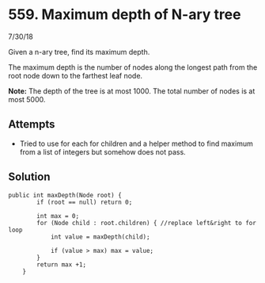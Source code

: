 # 559. Maximum depth of N-ary tree
7/30/18

Given a n-ary tree, find its maximum depth.

The maximum depth is the number of nodes along the longest path from the root node down to the farthest leaf node.

**Note:**
The depth of the tree is at most 1000.
The total number of nodes is at most 5000.

## Attempts
* Tried to use for each for children and a helper method to find maximum from a list of integers but somehow does not pass.

## Solution
```
public int maxDepth(Node root) {
        if (root == null) return 0;

        int max = 0;
        for (Node child : root.children) { //replace left&right to for loop
            int value = maxDepth(child);

            if (value > max) max = value;
        }
        return max +1;
    }
```    
